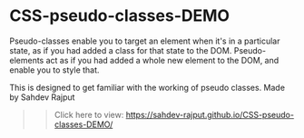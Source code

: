 # CSS-pseudo-classes-DEMO
Pseudo-classes enable you to target an element when it's in a particular state, as if you had added a class for that state to the DOM. Pseudo-elements act as if you had added a whole new element to the DOM, and enable you to style that.


This is designed to get familiar with the working of pseudo classes. 
Made by Sahdev Rajput


>>Click here to view: https://sahdev-rajput.github.io/CSS-pseudo-classes-DEMO/
